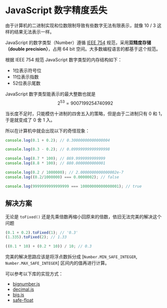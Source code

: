 # JavaScript 数字精度丢失

由于计算机的二进制实现和位数限制导致有些数字无法有限表示，就像 10 / 3 这样的结果无法表示一样。

JavaScript 的数字类型（Number）遵循 [IEEE 754](https://zh.wikipedia.org/wiki/IEEE_754) 规范，采用**双精度存储（double precision）**，占用 64 bit 空间。大多数编程语言的都基于这个规范。

根据 IEEE 754 规范 JavaScript 数字类型的内存结构如下：

* 1位表示符号位
* 11位表示指数
* 52位表示尾数

JavaScript 数字类型能表示的最大整数也就是 $$ 2^{53} = 9007199254740992 $$

当长度不足时，只能模仿十进制的四舍五入的策略，但是由于二进制只有 0 和 1，于是就变成了 0 舍 1 入。

所以在计算机中就会出现以下的奇怪现象：

```js
console.log(0.1 + 0.2); // 0.30000000000000004

console.log(0.3 - 0.2); // 0.09999999999999998

console.log(8.7 * 100); // 869.9999999999999
console.log(8.8 * 100); // 880.0000000000001

console.log(0.2 / 1000000); // 2.0000000000000002e-7
console.log((0.2/1000000) === 0.0000002); // false

console.log(9999999999999999 === 10000000000000001); // true
```



## 解决方案

无论是 `toFixed()` 还是先乘倍数再缩小回原来的倍数，依旧无法完美的解决这个问题

```js
(0.1 + 0.2).toFixed(1); // '0.3'
(1.335).toFixed(2); // 1.33

((0.1 * 10) + (0.2 * 10)) / 10; // 0.3

```

完美的解决思路应该是将浮点数拆分成 [`Number.MIN_SAFE_INTEGER`, `Number.MAX_SAFE_INTEGER`] 区间内的值再进行计算。

可以参考以下库的实现方式：

* [bignumber.js](https://github.com/MikeMcl/bignumber.js)
* [decimal.js](https://github.com/MikeMcl/decimal.js)
* [big.js](https://github.com/MikeMcl/big.js)
* [safe-float](https://github.com/vincenting/safe-float)







